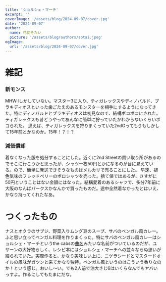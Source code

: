 ```yaml
---
title: 'ショルシェ・マーチ'
excerpt: ''
coverImage: '/assets/blog/2024-09-07/cover.jpg'
date: '2024-09-07'
author:
  name: 花初そたい
  picture: '/assets/blog/authors/sotai.jpeg'
ogImage:
  url: '/assets/blog/2024-09-07/cover.jpg'
---
```

# 雑記
### 新モンス
MHW:Iしかしていない。マスター3に入り、ティガレックスやディノバルド、ブラキディオスといった歯ごたえのあるモンスターを相手にするようになってきた。特にディノバルドとブラキディオスは初見なので、結構ボコボコにされた。ティガレックスも昔どうやってあんなに簡単に狩っていたかわからないくらいボコられた。
思えば、ティガレックスを狩りまくっていた2ndGってもうもしかして15年前とかなのか。15年！？！？

### 減価償却
着なくなった服を処分することにした。近くに2nd Streetの買い取り所があるのでそこに行こうかと思ったが、シャツ一枚50円とかになるのが目に見えている。ので、簡単に発送できそうなものはメルカリで売ることにした。
早速、褪色気味のフレッドペリーのポロシャツを売った。捨て値ではあるが、さすがに50円ということはない金額にはなった。結構愛着のあるシャツで、多分7年前に大阪のなんばパークスかなんかで買ったものだ。途中全然着なかったとはいえ、かなり持ってくれたなあ。

# つくったもの
ナスとオクラのサブジ、野菜入りムング豆のスープ、サバのベンガル風カレー。ふと思い立ってベンガル料理を作りまくった。特にサバのベンガル風カレーはショルシェ・マーチというthe cabsの[曲名](https://www.youtube.com/watch?v=6Ey3jFf6vhA)みたいな名前がついているのだが、ユザーンの大好物らしく、レシピ本にはショルシェ・マーチへの並々ならぬ思いが綴られていた。実際作ると、かなり美味しい上に、ニゲラシードとマスタードオイルの風味がガツンと来てかなり独特。ベンガル風というのはこういう香りなのか！という感じ。おいし～い。でも2人前で油大さじ6はいくらなんでもヤバいっすよ。作るにしてもたまにだな。
